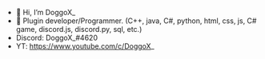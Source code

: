 - 👋 Hi, I’m DoggoX_
- 👀 Plugin developer/Programmer. (C++, java, C#, python, html, css, js, C# game, discord.js, discord.py, sql, etc.)
- Discord: DoggoX_#4620
- YT: https://www.youtube.com/c/DoggoX_
